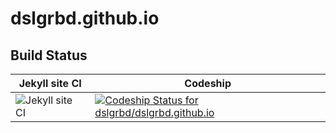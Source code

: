 # dslgrbd.github.io

## Build Status
Jekyll site CI | Codeship
-------------- | ---------
![Jekyll site CI](https://github.com/dslgrbd/dslgrbd.github.io/workflows/Jekyll%20site%20CI/badge.svg) | [![Codeship Status for dslgrbd/dslgrbd.github.io](https://app.codeship.com/projects/20b00300-8693-0138-9cbc-2a5db5a71dfa/status?branch=master)](https://app.codeship.com/projects/398568)
